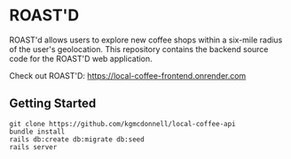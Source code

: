 # ROAST'D
ROAST'd allows users to explore new coffee shops within a six-mile radius of the user's geolocation. This repository contains the backend source code for the ROAST'D web application. 

Check out ROAST'D: https://local-coffee-frontend.onrender.com

## Getting Started
```
git clone https://github.com/kgmcdonnell/local-coffee-api
bundle install
rails db:create db:migrate db:seed
rails server
```

